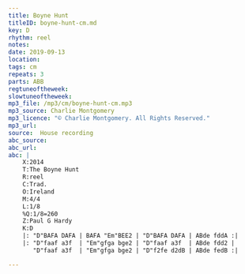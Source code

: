 ```yaml
---
title: Boyne Hunt
titleID: boyne-hunt-cm.md
key: D
rhythm: reel
notes:
date: 2019-09-13
location:
tags: cm
repeats: 3
parts: ABB
regtuneoftheweek:
slowtuneoftheweek:
mp3_file: /mp3/cm/boyne-hunt-cm.mp3
mp3_source: Charlie Montgomery
mp3_licence: "© Charlie Montgomery. All Rights Reserved."
mp3_url:
source:  House recording
abc_source:
abc_url:
abc: |
    X:2014
    T:The Boyne Hunt
    R:reel
    C:Trad.
    O:Ireland
    M:4/4
    L:1/8
    %Q:1/8=260
    Z:Paul G Hardy
    K:D
    |: "D"BAFA DAFA | BAFA "Em"BEE2 | "D"BAFA DAFA | ABde fddA :|
    |: "D"faaf a3f  | "Em"gfga bge2 | "D"faaf a3f  | ABde fdd2 |
       "D"faaf a3f  | "Em"gfga bge2 | "D"f2fe d2dB | ABde fedB :|

---
```

